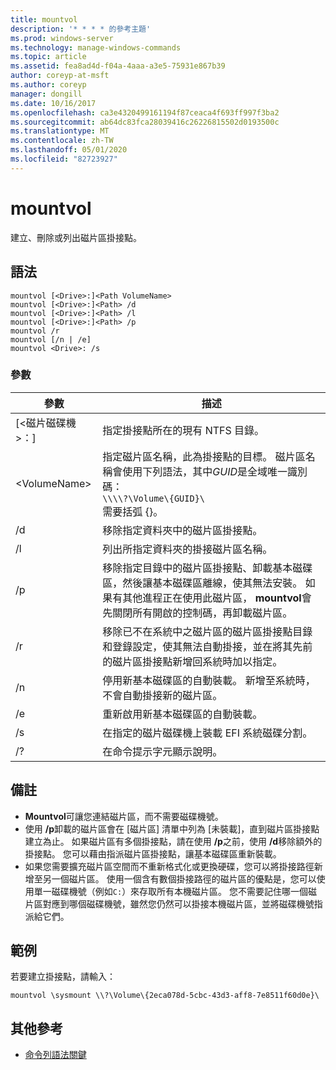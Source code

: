 ```yaml
---
title: mountvol
description: '* * * * 的參考主題'
ms.prod: windows-server
ms.technology: manage-windows-commands
ms.topic: article
ms.assetid: fea8ad4d-f04a-4aaa-a3e5-75931e867b39
author: coreyp-at-msft
ms.author: coreyp
manager: dongill
ms.date: 10/16/2017
ms.openlocfilehash: ca3e4320499161194f87ceaca4f693ff997f3ba2
ms.sourcegitcommit: ab64dc83fca28039416c26226815502d0193500c
ms.translationtype: MT
ms.contentlocale: zh-TW
ms.lasthandoff: 05/01/2020
ms.locfileid: "82723927"
---
```

# <a name="mountvol"></a>mountvol



建立、刪除或列出磁片區掛接點。

## <a name="syntax"></a>語法

```
mountvol [<Drive>:]<Path VolumeName>
mountvol [<Drive>:]<Path> /d
mountvol [<Drive>:]<Path> /l
mountvol [<Drive>:]<Path> /p
mountvol /r
mountvol [/n | /e]
mountvol <Drive>: /s
```

### <a name="parameters"></a>參數

|參數|描述|
|---------|-----------|
|[\<磁片磁碟機>：]<Path>|指定掛接點所在的現有 NTFS 目錄。|
|\<VolumeName>|指定磁片區名稱，此為掛接點的目標。 磁片區名稱會使用下列語法，其中*GUID*是全域唯一識別碼：</br>`\\\\?\Volume\{GUID}\`</br>需要括弧 {}。|
|/d|移除指定資料夾中的磁片區掛接點。|
|/l|列出所指定資料夾的掛接磁片區名稱。|
|/p|移除指定目錄中的磁片區掛接點、卸載基本磁碟區，然後讓基本磁碟區離線，使其無法安裝。 如果有其他進程正在使用此磁片區， **mountvol**會先關閉所有開啟的控制碼，再卸載磁片區。|
|/r|移除已不在系統中之磁片區的磁片區掛接點目錄和登錄設定，使其無法自動掛接，並在將其先前的磁片區掛接點新增回系統時加以指定。|
|/n|停用新基本磁碟區的自動裝載。 新增至系統時，不會自動掛接新的磁片區。|
|/e|重新啟用新基本磁碟區的自動裝載。|
|/s|在指定的磁片磁碟機上裝載 EFI 系統磁碟分割。|
|/?|在命令提示字元顯示說明。|

## <a name="remarks"></a>備註

-   **Mountvol**可讓您連結磁片區，而不需要磁碟機號。
-   使用 **/p**卸載的磁片區會在 [磁片區] 清單中列為 [未裝載]，直到磁片區掛接點建立為止。 如果磁片區有多個掛接點，請在使用 **/p**之前，使用 **/d**移除額外的掛接點。 您可以藉由指派磁片區掛接點，讓基本磁碟區重新裝載。
-   如果您需要擴充磁片區空間而不重新格式化或更換硬碟，您可以將掛接路徑新增至另一個磁片區。 使用一個含有數個掛接路徑的磁片區的優點是，您可以使用單一磁碟機號（例如`C:`）來存取所有本機磁片區。 您不需要記住哪一個磁片區對應到哪個磁碟機號，雖然您仍然可以掛接本機磁片區，並將磁碟機號指派給它們。

## <a name="examples"></a>範例

若要建立掛接點，請輸入：
```
mountvol \sysmount \\?\Volume\{2eca078d-5cbc-43d3-aff8-7e8511f60d0e}\
```

## <a name="additional-references"></a>其他參考

- [命令列語法關鍵](command-line-syntax-key.md)
